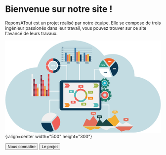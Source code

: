 <head>
  <meta charset="utf-8" />
  <title>RéponsAtout</title>
  <style>
    
.button {
  border: none;
  color: white;
  border-radius: 10px;
  text-align: center;
  text-decoration: none;
  display: inline-block;
  font-size: 16px;
  margin: 4px 2px;
  transition-duration: 0.4s;
  cursor: pointer;
}

.button1 {
  background-color: white; 
  color: #165A97; 
  padding: 16px 22px;
  border: 2px solid #165A97;
}

.button1:hover {
  background-color: #165A97;
  color: white;
}
    
.button2 {
  background-color: white; 
  color: #159758;
  padding: 16px 42px;
  border: 2px solid #159758;
}

.button2:hover {
  background-color: #159758;
  color: white;
}

</style>
</head>


# Bienvenue sur notre site !

ReponsATout est un projet réalisé par notre équipe. Elle se compose de trois ingénieur passionés dans leur travail, vous pouvez trouver sur ce site l'avancé de leurs travaux.

![Banner](./assets/Images/page_p.png){:align=center width="500" height="300"}



<button class="button button1">Nous connaître</button>
<button class="button button2">Le projet</button>

